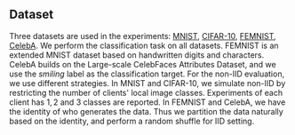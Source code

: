 ## Dataset

Three datasets are used in the experiments: [MNIST](http://yann.lecun.com/exdb/mnist/), [CIFAR-10](https://www.cs.toronto.edu/~kriz/cifar.html), [FEMNIST](https://github.com/TalwalkarLab/leaf#datasets), [CelebA](https://github.com/TalwalkarLab/leaf#datasets). We perform the classification task on all datasets. FEMNIST is an extended MNIST dataset based on handwritten digits and characters. CelebA builds on the Large-scale CelebFaces Attributes Dataset, and we use the *smiling* label as the classification target. For the non-IID evaluation, we use different strategies. In MNIST and CIFAR-10, we simulate non-IID by restricting the number of clients' local image classes. Experiments of each client has $1,2$ and $3$ classes are reported. In FEMNIST and CelebA, we have the identity of who generates the data. Thus we partition the data naturally based on the identity, and perform a random shuffle for IID setting.


